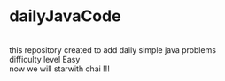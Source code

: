 # dailyJavaCode
<br>
this repository created to add daily simple java problems 
<br>
difficulty level Easy
<br>
now we will starwith chai !!!